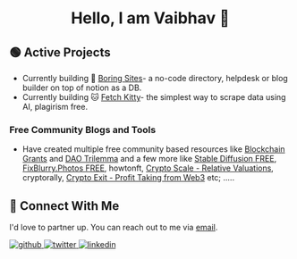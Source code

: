 
<div align="center"><h1>Hello, I am Vaibhav 👋</h1></div>

## 🟢 Active Projects

* Currently building 🐻 [Boring Sites](https://boringsites.com)- a no-code directory, helpdesk or blog builder on top of notion as a DB.
* Currently building 🐱 [Fetch Kitty](https://fetchkitty.com)- the simplest way to scrape data using AI, plagirism free.

### Free Community Blogs and Tools

* Have created multiple free community based resources like [Blockchain Grants](https://blockchaingrants.org/) and [DAO Trilemma](https://daotrilemma.netlify.com) and a few more like [Stable Diffusion FREE](https://stablediffusion.in/), [FixBlurry.Photos FREE](https://fixblurry.photos/), howtonft, [Crypto Scale - Relative Valuations](https://cryptoscale.netlify.app), cryptorally, [Crypto Exit - Profit Taking from Web3](#) etc; .....

## 🤝 Connect With Me

I'd love to partner up. You can reach out to me via [email](mailto:absurdfounder@gmail.com).

<a href="https://github.com/superhuman12" target="_blank">
<img src=https://img.shields.io/badge/github-%2324292e.svg?&style=for-the-badge&logo=github&logoColor=white alt=github style="margin-bottom: 5px;" />
</a>
<a href="https://twitter.com/absurdfounder" target="_blank">
<img src=https://img.shields.io/badge/twitter-%2300acee.svg?&style=for-the-badge&logo=twitter&logoColor=white alt=twitter style="margin-bottom: 5px;" />
</a>
<a href="https://www.linkedin.com/in/vaibhav-kalra-com/" target="_blank">
<img src=https://img.shields.io/badge/linkedin-%231E77B5.svg?&style=for-the-badge&logo=linkedin&logoColor=white alt=linkedin style="margin-bottom: 5px;" />
</a>
